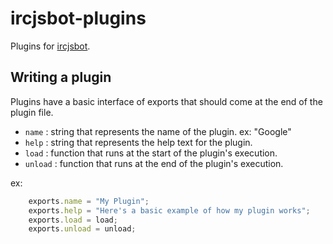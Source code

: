ircjsbot-plugins
================

Plugins for [ircjsbot](https://github.com/nlogax/ircjsbot).

## Writing a plugin

Plugins have a basic interface of exports that should come at the end of the plugin file.

* `name` : string that represents the name of the plugin. ex: "Google"
* `help` : string that represents the help text for the plugin.
* `load` : function that runs at the start of the plugin's execution.
* `unload` : function that runs at the end of the plugin's execution.

ex:

```javascript
    exports.name = "My Plugin";
    exports.help = "Here's a basic example of how my plugin works";
    exports.load = load;
    exports.unload = unload;
```
